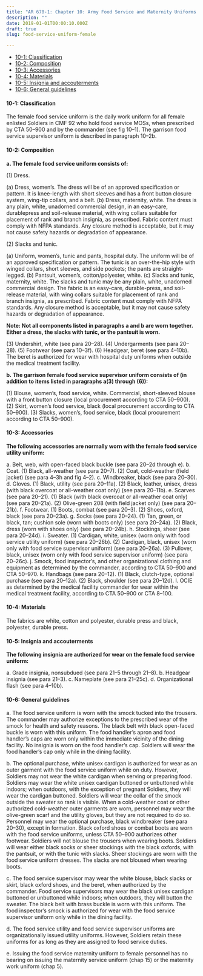 ```yaml
---
title: "AR 670-1: Chapter 10: Army Food Service and Maternity Uniforms Requirements for Women"
description: ""
date: 2019-01-01T00:00:10.000Z
draft: true
slug: food-service-uniform-female

---
```


<ul>
<li><a href="#10-1">10-1: Classification</a></li> 
<li><a href="#10-2">10-2: Composition</a></li> 
<li><a href="#10-3">10-3: Accessories</a></li>
<li><a href="#10-4">10-4: Materials</a></li>
<li><a href="#10-5">10-5: Insignia and accouterments</a></li>
<li><a href="#10-6">10-6: General guidelines</a></li>
</ul>

<h4 id="10-1">10-1: Classification</h4>

The female food service uniform is the daily work uniform for all female enlisted Soldiers in CMF 92 who hold food service MOSs, when prescribed by CTA 50–900 and by the commander (see fig 10–1). The garrison food service supervisor uniform is described in paragraph 10–2b.

<h4 id="10-2">10-2: Composition</h4>

<strong>a. The female food service uniform consists of:</strong>

(1) Dress.

(a) Dress, women’s. The dress will be of an approved specification or pattern. It is knee-length with short sleeves and has a front button closure system, wing-tip collars, and a belt.
(b) Dress, maternity, white. The dress is any plain, white, unadorned commercial design, in an easy-care, durablepress and soil-release material, with wing collars suitable for placement of rank and branch insignia, as prescribed. Fabric content must comply with NFPA standards. Any closure method is acceptable, but it may not cause safety hazards or degradation of appearance.

(2) Slacks and tunic.

(a) Uniform, women’s, tunic and pants, hospital duty. The uniform will be of an approved specification or pattern.
The tunic is an over-the-hip style with winged collars, short sleeves, and side pockets; the pants are straight-legged.
(b) Pantsuit, women’s, cotton/polyester, white.
(c) Slacks and tunic, maternity, white. The slacks and tunic may be any plain, white, unadorned commercial design. The fabric is an easy-care, durable-press, and soil-release material, with wing collars suitable for placement of rank and branch insignia, as prescribed. Fabric content must comply with NFPA standards. Any closure method is acceptable, but it may not cause safety hazards or degradation of appearance.

<strong>Note: Not all components listed in paragraphs a and b are worn together. Either a dress, the slacks with tunic, or the pantsuit is worn.</strong>

(3) Undershirt, white (see para 20–28).
(4) Undergarments (see para 20–28).
(5) Footwear (see para 10–3f).
(6) Headgear, beret (see para 4–10b). The beret is authorized for wear with hospital duty uniforms when outside the
medical treatment facility.

<strong>b. The garrison female food service supervisor uniform consists of (in addition to items listed in paragraphs a(3) through (6)):</strong>

(1) Blouse, women’s, food service, white. Commercial, short-sleeved blouse with a front button closure (local
procurement according to CTA 50–900).
(2) Skirt, women’s food service, black (local procurement according to CTA 50–900).
(3) Slacks, women’s, food service, black (local procurement according to CTA 50–900).

<h4 id="10-3">10-3: Accessories</h4>

<strong>The following accessories are normally worn with the female food service utility uniform:</strong>

a. Belt, web, with open-faced black buckle (see para 20–2d through e).
b. Coat.
(1) Black, all-weather (see para 20–7).
(2) Coat, cold-weather (field jacket) (see para 4–3h and fig 4–2).
c. Windbreaker, black (see para 20–30).
d. Gloves.
(1) Black, utility (see para 20–11a).
(2) Black, leather, unisex, dress (with black overcoat or all-weather coat only) (see para 20–11b).
e. Scarves (see para 20–21).
(1) Black (with black overcoat or all-weather coat only) (see para 20–21a).
(2) Olive-green 208 (with field jacket only) (see para 20–21b).
f. Footwear.
(1) Boots, combat (see para 20–3).
(2) Shoes, oxford, black (see para 20–23a).
g. Socks (see para 20–24).
(1) Tan, green, or black, tan; cushion sole (worn with boots only) (see para 20–24a).
(2) Black, dress (worn with shoes only) (see para 20–24b).
h. Stockings, sheer (see para 20–24d).
i. Sweater.
(1) Cardigan, white, unisex (worn only with food service utility uniform) (see para 20–26b).
(2) Cardigan, black, unisex (worn only with food service supervisor uniform) (see para 20–26a).
(3) Pullover, black, unisex (worn only with food service supervisor uniform) (see para 20–26c).
j. Smock, food inspector’s, and other organizational clothing and equipment as determined by the commander, according to CTA 50–900 and CTA 50–970.
k. Handbags (see para 20–12).
(1) Black, clutch-type, optional purchase (see para 20–12a).
(2) Black, shoulder (see para 20–12d).
l. OCIE as determined by the medical facility commander for wear within the medical treatment facility, according to CTA 50–900 or CTA 8–100.

<h4 id="10-4">10-4: Materials</h4>

The fabrics are white, cotton and polyester, durable press and black, polyester, durable press.

<h4 id="10-5">10-5: Insignia and accouterments</h4>

<strong>The following insignia are authorized for wear on the female food service uniform:</strong>

a. Grade insignia, nonsubdued (see para 21–5 through 21–8).
b. Headgear insignia (see para 21–3).
c. Nameplate (see para 21–25c).
d. Organizational flash (see para 4–10b).

<h4 id="10-6">10-6: General guidelines</h4>

a. The food service uniform is worn with the smock tucked into the trousers. The commander may authorize exceptions to the prescribed wear of the smock for health and safety reasons. The black belt with black open-faced buckle is worn with this uniform. The food handler’s apron and food handler’s caps are worn only within the immediate vicinity of the dining facility. No insignia is worn on the food handler’s cap. Soldiers will wear the food handler’s cap only while in the dining facility.

b. The optional purchase, white unisex cardigan is authorized for wear as an outer garment with the food service uniform while on duty. However, Soldiers may not wear the white cardigan when serving or preparing food. Soldiers may wear the white unisex cardigan buttoned or unbuttoned while indoors; when outdoors, with the exception of pregnant Soldiers, they will wear the cardigan buttoned. Soldiers will wear the collar of the smock outside the sweater so rank is visible. When a cold-weather coat or other authorized cold-weather outer garments are worn, personnel may wear the olive-green scarf and the utility gloves, but they are not required to do so. Personnel may wear the optional purchase, black windbreaker (see para 20–30), except in formation. Black oxford shoes or combat boots are worn with the food service uniforms, unless CTA 50–900 authorizes other footwear. Soldiers will not blouse the trousers when wearing boots. Soldiers will wear either black socks or sheer stockings with the black oxfords, with the pantsuit, or with the tunic with slacks. Sheer stockings are worn with the food service uniform dresses. The slacks are not bloused when wearing boots.

c. The food service supervisor may wear the white blouse, black slacks or skirt, black oxford shoes, and the beret, when authorized by the commander. Food service supervisors may wear the black unisex cardigan buttoned or unbuttoned while indoors; when outdoors, they will button the sweater. The black belt with brass buckle is worn with this uniform. The food inspector’s smock is authorized for wear with the food service supervisor uniform only while in the dining facility.

d. The food service utility and food service supervisor uniforms are organizationally issued utility uniforms. However, Soldiers retain these uniforms for as long as they are assigned to food service duties.

e. Issuing the food service maternity uniform to female personnel has no bearing on issuing the maternity service uniform (chap 15) or the maternity work uniform (chap 5).
